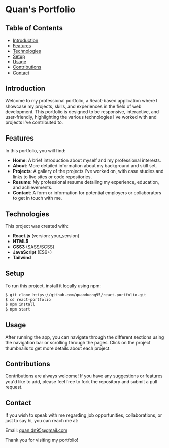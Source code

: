 # Quan's Portfolio

## Table of Contents
- [Introduction](#introduction)
- [Features](#features)
- [Technologies](#technologies)
- [Setup](#setup)
- [Usage](#usage)
- [Contributions](#contributions)
- [Contact](#contact)

## Introduction
Welcome to my professional portfolio, a React-based application where I showcase my projects, skills, and experiences in the field of web development. This portfolio is designed to be responsive, interactive, and user-friendly, highlighting the various technologies I've worked with and projects I've contributed to.

## Features
In this portfolio, you will find:

- **Home**: A brief introduction about myself and my professional interests.
- **About**: More detailed information about my background and skill set.
- **Projects**: A gallery of the projects I've worked on, with case studies and links to live sites or code repositories.
- **Resume**: My professional resume detailing my experience, education, and achievements.
- **Contact**: A form or information for potential employers or collaborators to get in touch with me.

## Technologies
This project was created with:
- **React.js** (version: your_version)
- **HTML5**
- **CSS3** (SASS/SCSS)
- **JavaScript** (ES6+)
- **Tailwind**

## Setup
To run this project, install it locally using npm:

```bash
$ git clone https://github.com/quanduong95/react-portfolio.git
$ cd react-portfolio
$ npm install
$ npm start
```
## Usage
After running the app, you can navigate through the different sections using the navigation bar or scrolling through the pages. Click on the project thumbnails to get more details about each project.

## Contributions
Contributions are always welcome! If you have any suggestions or features you'd like to add, please feel free to fork the repository and submit a pull request.

## Contact
If you wish to speak with me regarding job opportunities, collaborations, or just to say hi, you can reach me at:

Email: quan.dn95@gmail.com

Thank you for visiting my portfolio!


